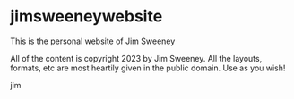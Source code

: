 jimsweeneywebsite
===============

This is the personal website of Jim Sweeney

All of the content is copyright 2023 by Jim Sweeney.  All the layouts, formats, etc are most heartily given in the public domain.  Use as you wish!

jim
